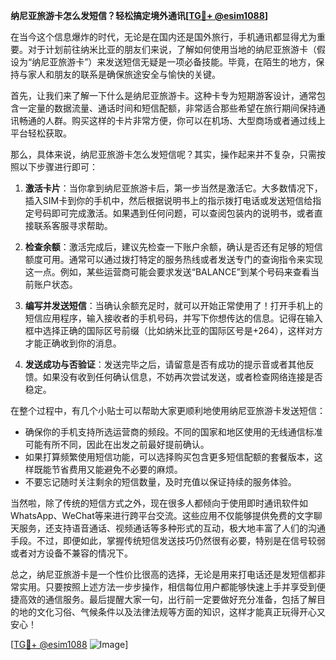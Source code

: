 **纳尼亚旅游卡怎么发短信？轻松搞定境外通讯[[TG💪+ @esim1088](https://t.me/s/esim1088)]**

在当今这个信息爆炸的时代，无论是在国内还是国外旅行，手机通讯都显得尤为重要。对于计划前往纳米比亚的朋友们来说，了解如何使用当地的纳尼亚旅游卡（假设为“纳尼亚旅游卡”）来发送短信无疑是一项必备技能。毕竟，在陌生的地方，保持与家人和朋友的联系是确保旅途安全与愉快的关键。

首先，让我们来了解一下什么是纳尼亚旅游卡。这种卡专为短期游客设计，通常包含一定量的数据流量、通话时间和短信配额，非常适合那些希望在旅行期间保持通讯畅通的人群。购买这样的卡片非常方便，你可以在机场、大型商场或者通过线上平台轻松获取。

那么，具体来说，纳尼亚旅游卡怎么发短信呢？其实，操作起来并不复杂，只需按照以下步骤进行即可：

1. **激活卡片**：当你拿到纳尼亚旅游卡后，第一步当然是激活它。大多数情况下，插入SIM卡到你的手机中，然后根据说明书上的指示拨打电话或发送短信给指定号码即可完成激活。如果遇到任何问题，可以查阅包装内的说明书，或者直接联系客服寻求帮助。

2. **检查余额**：激活完成后，建议先检查一下账户余额，确认是否还有足够的短信额度可用。通常可以通过拨打特定的服务热线或者发送专门的查询指令来实现这一点。例如，某些运营商可能会要求发送“BALANCE”到某个号码来查看当前账户状态。

3. **编写并发送短信**：当确认余额充足时，就可以开始正常使用了！打开手机上的短信应用程序，输入接收者的手机号码，并写下你想传达的信息。记得在输入框中选择正确的国际区号前缀（比如纳米比亚的国际区号是+264），这样对方才能正确收到你的消息。

4. **发送成功与否验证**：发送完毕之后，请留意是否有成功的提示音或者其他反馈。如果没有收到任何确认信息，不妨再次尝试发送，或者检查网络连接是否稳定。

在整个过程中，有几个小贴士可以帮助大家更顺利地使用纳尼亚旅游卡发送短信：
- 确保你的手机支持所选运营商的频段。不同的国家和地区使用的无线通信标准可能有所不同，因此在出发之前最好提前确认。
- 如果打算频繁使用短信功能，可以选择购买包含更多短信配额的套餐版本，这样既能节省费用又能避免不必要的麻烦。
- 不要忘记随时关注剩余的短信数量，及时充值以保证持续的服务体验。

当然啦，除了传统的短信方式之外，现在很多人都倾向于使用即时通讯软件如WhatsApp、WeChat等来进行跨平台交流。这些应用不仅能够提供免费的文字聊天服务，还支持语音通话、视频通话等多种形式的互动，极大地丰富了人们的沟通手段。不过，即便如此，掌握传统短信发送技巧仍然很有必要，特别是在信号较弱或者对方设备不兼容的情况下。

总之，纳尼亚旅游卡是一个性价比很高的选择，无论是用来打电话还是发短信都非常实用。只要按照上述方法一步步操作，相信每位用户都能够快速上手并享受到便捷高效的通信服务。最后提醒大家一句，出行前一定要做好充分准备，包括了解目的地的文化习俗、气候条件以及法律法规等方面的知识，这样才能真正玩得开心又安心！

[[TG💪+ @esim1088](https://t.me/s/esim1088) ![Image](https://i.postimg.cc/4NQfJmqS/Snipaste-2025-05-13-00-14-12.png)]
